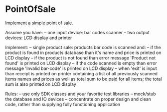 # PointOfSale
Implement a simple point of sale.

Assume you have:
– one input device: bar codes scanner
– two output devices: LCD display and printer

Implement:
– single product sale: products bar code is scanned and:
– if the product is found in products database than it's name and price is printed on LCD
display
– if the product is not found than error message 'Product not found' is printed on LCD
display
– if the code scanned is empty than error message 'Invalid bar-code' is printed on LCD
display
– when 'exit' is input than receipt is printed on printer containing a list of all previously
scanned items names and prices as well as total sum to be paid for all items; the total sum is
also printed on LCD display

Rules:
– use only SDK classes and your favorite test libraries
– mock/stub the database and IO devices
– concentrate on proper design and clean code, rather than supplying fully functioning
application
